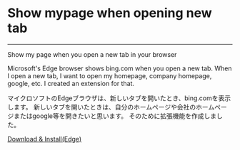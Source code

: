 # Show mypage when opening new tab

---
Show my page when you open a new tab in your browser

Microsoft's Edge browser shows bing.com when you open a new tab.
When I open a new tab, I want to open my homepage, company homepage, google, etc.
I created an extension for that.

マイクロソフトのEdgeブラウザは、新しいタブを開いたとき、bing.comを表示します。
新しいタブを開いたときは、自分のホームページや会社のホームページまたはgoogle等を開きたいと思います。
そのために拡張機能を作成しました。

[Download & Install(Edge)](https://microsoftedge.microsoft.com/addons/detail/show-mypage-when-opening-/hehhcnmphkngadagjahclgpmofakpijo)